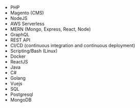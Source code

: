-   PHP
-   Magento (CMS)
-   NodeJS
-   AWS Serverless
-   MERN (Mongo, Express, React, Node)
-   GraphQL
-   REST API
-   CI/CD (continuous integration and continuous deployment)
-   Scripting/Bash (Linux)
-   Docker
-   ReactJS
-   Java
-   C#
-   Golang
-   Vuejs
-   SQL
-   Postgresql
-   MongoDB